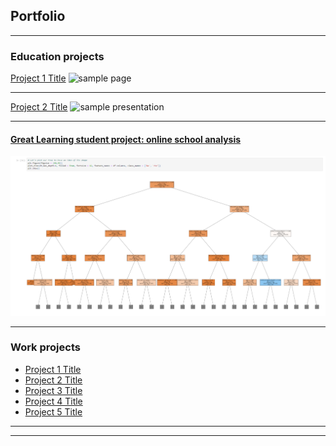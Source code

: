 ## Portfolio

---

### Education projects 

[Project 1 Title](/sample_page)
<img src="images/dummy_thumbnail.jpg?raw=true" alt= "sample page"/>

---
[Project 2 Title](/pdf/sample_presentation.pdf)
<img src="images/dummy_thumbnail.jpg?raw=true" alt= "sample presentation"/>

---

#### [Great Learning student project: online school analysis](/gl/Learner2B-2BCode2B-2BCustomers%252BPrediction.html)

<img src="images/extraalearn_front.png?raw=true" alt= "ExtraaLearn Analysis"/>

---

### Work projects

- [Project 1 Title](http://example.com/)
- [Project 2 Title](http://example.com/)
- [Project 3 Title](http://example.com/)
- [Project 4 Title](http://example.com/)
- [Project 5 Title](http://example.com/)

---

---
